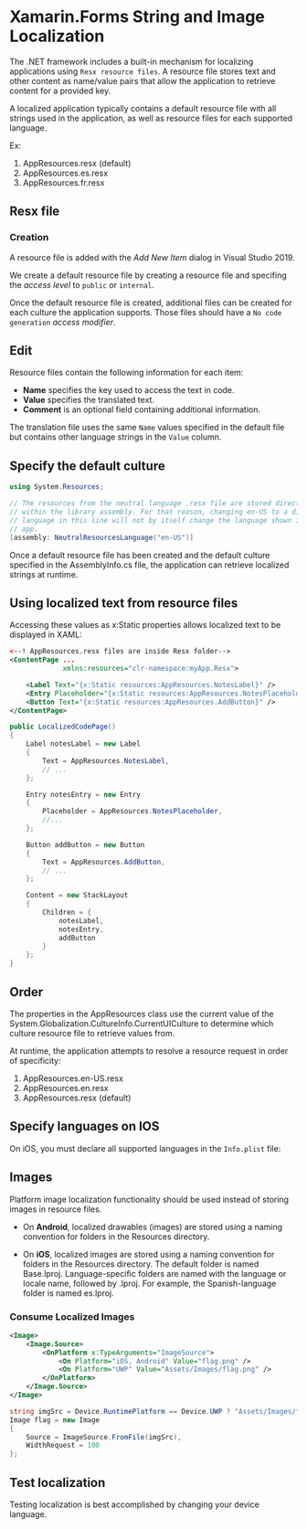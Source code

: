 # Xamarin.Forms String and Image Localization


The .NET framework includes a built-in mechanism for localizing applications using `Resx resource files`. A resource file stores text and other content as name/value pairs that allow the application to retrieve content for a provided key.

A localized application typically contains a default resource file with all strings used in the application, as well as resource files for each supported language.

Ex:

1. AppResources.resx (default)
1. AppResources.es.resx
1. AppResources.fr.resx

## Resx file

### Creation

A resource file is added with the *Add New Item* dialog in Visual Studio 2019.

We create a default resource file by creating a resource file and specifing the *access level* to `public` or `internal`.

Once the default resource file is created, additional files can be created for each culture the application supports. Those files should have a `No code generation` *access modifier*.


## Edit

Resource files contain the following information for each item:

- **Name** specifies the key used to access the text in code.
- **Value** specifies the translated text.
- **Comment** is an optional field containing additional information.

The translation file uses the same `Name` values specified in the default file but contains other language strings in the `Value` column. 

## Specify the default culture

```cs
using System.Resources;

// The resources from the neutral language .resx file are stored directly
// within the library assembly. For that reason, changing en-US to a different
// language in this line will not by itself change the language shown in the
// app. 
[assembly: NeutralResourcesLanguage("en-US")]
```

Once a default resource file has been created and the default culture specified in the AssemblyInfo.cs file, the application can retrieve localized strings at runtime.

## Using localized text from resource files

Accessing these values as x:Static properties allows localized text to be displayed in XAML:

```xml
<--! AppResources.resx files are inside Resx folder-->
<ContentPage ...
             xmlns:resources="clr-namespace:myApp.Resx">

    <Label Text="{x:Static resources:AppResources.NotesLabel}" />
    <Entry Placeholder="{x:Static resources:AppResources.NotesPlaceholder}" />
    <Button Text="{x:Static resources:AppResources.AddButton}" />
</ContentPage>
```

```cs
public LocalizedCodePage()
{
    Label notesLabel = new Label
    {
        Text = AppResources.NotesLabel,
        // ...
    };

    Entry notesEntry = new Entry
    {
        Placeholder = AppResources.NotesPlaceholder,
        //...
    };

    Button addButton = new Button
    {
        Text = AppResources.AddButton,
        // ...
    };

    Content = new StackLayout
    {
        Children = {
            notesLabel,
            notesEntry,
            addButton
        }
    };
}
```

## Order

The properties in the AppResources class use the current value of the System.Globalization.CultureInfo.CurrentUICulture to determine which culture resource file to retrieve values from.

At runtime, the application attempts to resolve a resource request in order of specificity:

1. AppResources.en-US.resx
1. AppResources.en.resx
1. AppResources.resx (default)

## Specify languages on IOS

On iOS, you must declare all supported languages in the `Info.plist` file:

## Images

Platform image localization functionality should be used instead of storing images in resource files.

- On **Android**, localized drawables (images) are stored using a naming convention for folders in the Resources directory. 

- On **iOS**, localized images are stored using a naming convention for folders in the Resources directory. The default folder is named Base.lproj. Language-specific folders are named with the language or locale name, followed by .lproj. For example, the Spanish-language folder is named es.lproj.

### Consume Localized Images

```xml
<Image>
    <Image.Source>
        <OnPlatform x:TypeArguments="ImageSource">
            <On Platform="iOS, Android" Value="flag.png" />
            <On Platform="UWP" Value="Assets/Images/flag.png" />
        </OnPlatform>
    </Image.Source>
</Image>
```

```cs
string imgSrc = Device.RuntimePlatform == Device.UWP ? "Assets/Images/flag.png" : "flag.png";
Image flag = new Image
{
    Source = ImageSource.FromFile(imgSrc),
    WidthRequest = 100
};
```

## Test localization

Testing localization is best accomplished by changing your device language.
